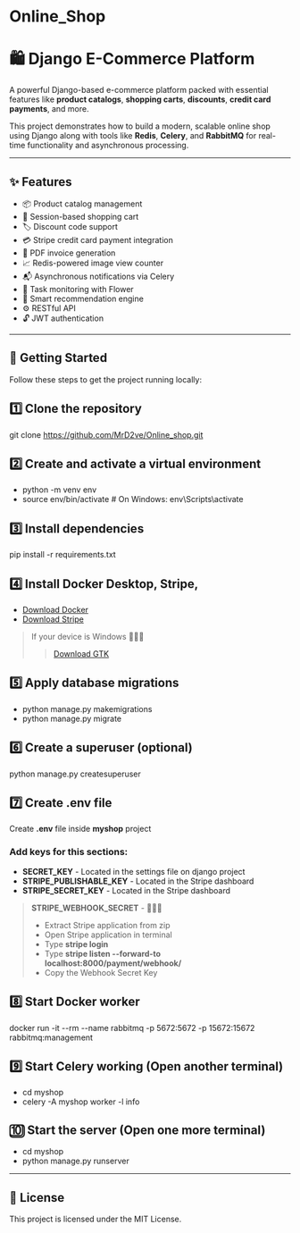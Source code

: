 # Online_Shop  
# 🛍️ Django E-Commerce Platform

A powerful Django-based e-commerce platform packed with essential features like **product catalogs**, **shopping carts**, **discounts**, **credit card payments**, and more.

This project demonstrates how to build a modern, scalable online shop using Django along with tools like **Redis**, **Celery**, and **RabbitMQ** for real-time functionality and asynchronous processing.

---

## ✨ Features

- 📦 Product catalog management  
- 🛒 Session-based shopping cart  
- 🏷️ Discount code support  
- 💳 Stripe credit card payment integration  
- 🧾 PDF invoice generation  
- 📈 Redis-powered image view counter  
- 📬 Asynchronous notifications via Celery  
- 🌸 Task monitoring with Flower  
- 🧠 Smart recommendation engine
- ⚙️ RESTful API
- 🔓 JWT authentication

---

## 🚀 Getting Started

Follow these steps to get the project running locally:


## 1️⃣ Clone the repository
git clone https://github.com/MrD2ve/Online_shop.git

## 2️⃣ Create and activate a virtual environment
- python -m venv env
- source env/bin/activate  # On Windows: env\Scripts\activate

## 3️⃣ Install dependencies
pip install -r requirements.txt

## 4️⃣ Install Docker Desktop, Stripe, 
- [Download Docker](https://www.docker.com/products/docker-desktop/)
- [Download Stripe](https://github.com/stripe/stripe-cli/releases/tag/v1.29.0)
> If your device is Windows 🔽🔽🔽
>> [Download GTK](https://github.com/tschoonj/GTK-for-Windows-Runtime-Environment-Installer/releases)

## 5️⃣ Apply database migrations
- python manage.py makemigrations
- python manage.py migrate

## 6️⃣ Create a superuser (optional)
python manage.py createsuperuser

## 7️⃣ Create .env file
Create **.env** file inside **myshop** project
### Add keys for this sections:
- **SECRET_KEY** - Located in the settings file on django project
- **STRIPE_PUBLISHABLE_KEY** - Located in the Stripe dashboard
- **STRIPE_SECRET_KEY** - Located in the Stripe dashboard
> **STRIPE_WEBHOOK_SECRET** - 🔽🔽🔽
>- Extract Stripe application from zip
>- Open Stripe application in terminal
>- Type **stripe login**
>- Type **stripe listen --forward-to localhost:8000/payment/webhook/**
>- Copy the Webhook Secret Key

## 8️⃣ Start Docker worker
docker run -it --rm --name rabbitmq -p 5672:5672 -p 15672:15672 rabbitmq:management

## 9️⃣ Start Celery working (Open another terminal)
- cd myshop
- celery -A myshop worker -l info

## 🔟 Start the server (Open one more terminal)
- cd myshop
- python manage.py runserver

---

## 📄 License

This project is licensed under the MIT License.
